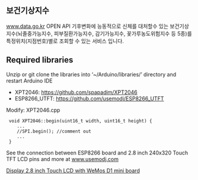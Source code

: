 ## 보건기상지수
www.data.go.kr OPEN API 
기후변화에 능동적으로 신체를 대처할수 있는 보건기상지수(뇌졸중가능지수, 피부질환가능지수, 감기가능지수, 꽃가루농도위험지수 등 5종)를 특정위치(지점번호)별로 조회할 수 있는 서비스 입니다. 
 

## Required libraries

Unzip or git clone the libraries into ‘~/Arduino/libraries/’ directory and restart Arduino IDE

- XPT2046: https://github.com/spapadim/XPT2046
- ESP8266_UTFT: https://github.com/usemodj/ESP8266_UTFT


Modify: XPT2046.cpp
```
 void XPT2046::begin(uint16_t width, uint16_t height) {  
    ... 
    //SPI.begin(); //comment out 
    ... 
 }  
 ```

See the connection between ESP8266 board and 2.8 inch 240x320 Touch TFT LCD pins
and more at www.usemodj.com 

[Display 2.8 inch Touch LCD with WeMos D1 mini board](http://usemodj.com/2016/03/21/esp8266-display-2-8-inch-touch-lcd-with-wemos-d1-mini-board/)
